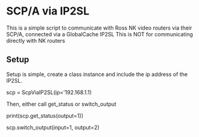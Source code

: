 # SCP/A via IP2SL
This is a simple script to communicate with Ross NK video routers via their SCP/A, connected via a GlobalCache IP2SL
This is NOT for communicating directly with NK routers

## Setup
Setup is simple, create a class instance and include the ip address of the IP2SL.

scp = ScpViaIP2SL(ip='192.168.1.1)

Then, either call get_status or switch_output

print(scp.get_status(output=1))

scp.switch_output(input=1, output=2)

